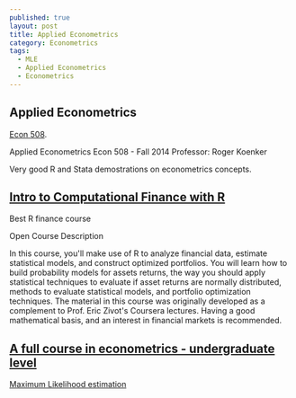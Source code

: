 ```yaml
---
published: true
layout: post
title: Applied Econometrics
category: Econometrics
tags:
  - MLE
  - Applied Econometrics
  - Econometrics
---
```

## Applied Econometrics

[Econ 508](http://www.econ.illinois.edu/~econ508/index.html). 

Applied Econometrics 
Econ 508 - Fall 2014
Professor: Roger Koenker 

Very good R and Stata demostrations on econometrics concepts.


## [Intro to Computational Finance with R](https://www.datacamp.com/community/open-courses/computational-finance-and-financial-econometrics-with-r#gs.dUJzdyI)

Best R finance course

Open Course Description

In this course, you'll make use of R to analyze financial data, estimate statistical models, and construct optimized portfolios. You will learn how to build probability models for assets returns, the way you should apply statistical techniques to evaluate if asset returns are normally distributed, methods to evaluate statistical models, and portfolio optimization techniques.
The material in this course was originally developed as a complement to Prof. Eric Zivot's Coursera lectures. Having a good mathematical basis, and an interest in financial markets is recommended.

## [A full course in econometrics - undergraduate level](https://www.youtube.com/watch?v=I_dhPETvll8&index=40&list=PLwJRxp3blEvb7P-7po9AxuBwquPv75LjU)

[Maximum Likelihood estimation](https://www.youtube.com/watch?v=I_dhPETvll8&list=PLwJRxp3blEvb7P-7po9AxuBwquPv75LjU&index=40)
